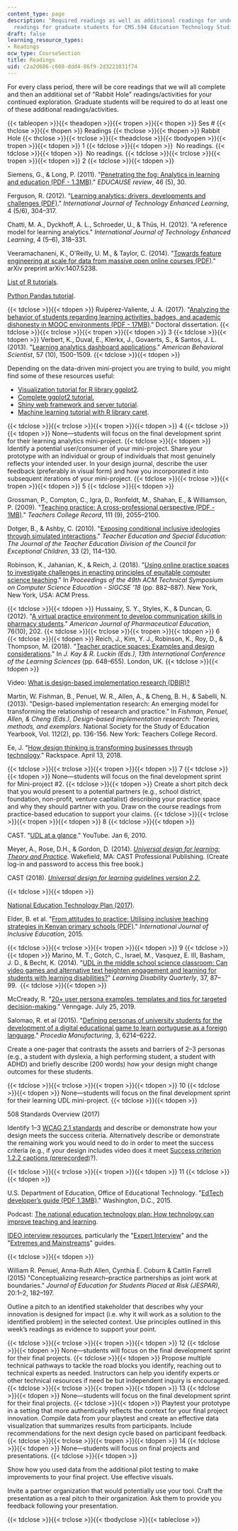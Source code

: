 ```yaml
---
content_type: page
description: 'Required readings as well as additional readings for undergraduates/required
  readings for graduate students for CMS.594 Education Technology Studio. '
draft: false
learning_resource_types:
- Readings
ocw_type: CourseSection
title: Readings
uid: c2a2d686-c608-ddd4-86f9-2d3221031f74
---
```

For every class period, there will be core readings that we will all complete and then an additional set of "Rabbit Hole" readings/activities for your continued exploration. Graduate students will be required to do at least one of these additional readings/activities.

{{< tableopen >}}{{< theadopen >}}{{< tropen >}}{{< thopen >}}
Ses #
{{< thclose >}}{{< thopen >}}
Readings
{{< thclose >}}{{< thopen >}}
Rabbit Hole
{{< thclose >}}{{< trclose >}}{{< theadclose >}}{{< tbodyopen >}}{{< tropen >}}{{< tdopen >}}
1
{{< tdclose >}}{{< tdopen >}}
 No readings.
{{< tdclose >}}{{< tdopen >}}
 No readings.
{{< tdclose >}}{{< trclose >}}{{< tropen >}}{{< tdopen >}}
2
{{< tdclose >}}{{< tdopen >}}

Siemens, G., & Long, P. (2011). "[Penetrating the fog: Analytics in learning and education (PDF - 1.3MB)](https://er.educause.edu/~/media/files/article-downloads/erm1151.pdf)." *EDUCAUSE review*, 46 (5), 30.

Ferguson, R. (2012). "[Learning analytics: drivers, developments and challenges (PDF)](http://oro.open.ac.uk/36374/1/IJTEL40501_Ferguson%20Jan%202013.pdf)." *International Journal of Technology Enhanced Learning*, 4 (5/6), 304–317. 

Chatti, M. A., Dyckhoff, A. L., Schroeder, U., & Thüs, H. (2012). "A reference model for learning analytics." *International Journal of Technology Enhanced Learning*, 4 (5–6), 318–331. 

Veeramachaneni, K., O'Reilly, U. M., & Taylor, C. (2014). "[Towards feature engineering at scale for data from massive open online courses (PDF)](https://arxiv.org/pdf/1407.5238.pdf)." arXiv preprint arXiv:1407.5238. 

[List of R tutorials](https://www.r-bloggers.com/curated-list-of-r-tutorials-for-data-science/).

[Python Pandas tutorial](https://www.tutorialspoint.com/python_pandas).

{{< tdclose >}}{{< tdopen >}}
Ruipérez-Valiente, J. A. (2017). "[Analyzing the behavior of students regarding learning activities, badges, and academic dishonesty in MOOC environments (PDF - 17MB)](https://e-archivo.uc3m.es/rest/api/core/bitstreams/eb0c7796-e9bd-439e-b20f-c008db7b6b18/content)." Doctoral dissertation.
{{< tdclose >}}{{< trclose >}}{{< tropen >}}{{< tdopen >}}
3
{{< tdclose >}}{{< tdopen >}}
Verbert, K., Duval, E., Klerkx, J., Govaerts, S., & Santos, J. L. (2013). "[Learning analytics dashboard applications](https://journals.sagepub.com/doi/10.1177/0002764213479363)." *American Behavioral Scientist*, 57 (10), 1500-1509.
{{< tdclose >}}{{< tdopen >}}

Depending on the data-driven mini-project you are trying to build, you might find some of these resources useful:

- [Visualization tutorial for R library ggplot2](http://r-statistics.co/ggplot2-Tutorial-With-R.html).
- [Complete ggplot2 tutorial.](http://r-statistics.co/Complete-Ggplot2-Tutorial-Part1-With-R-Code.html)
- [Shiny web framework and server tutorial](https://shiny.rstudio.com/tutorial/).
- [Machine learning tutorial with R library caret](https://www.machinelearningplus.com/machine-learning/caret-package/).

{{< tdclose >}}{{< trclose >}}{{< tropen >}}{{< tdopen >}}
4
{{< tdclose >}}{{< tdopen >}}
None—students will focus on the final development sprint for their learning analytics mini-project.
{{< tdclose >}}{{< tdopen >}}
Identify a potential user/consumer of your mini-project. Share your prototype with an individual or group of individuals that most genuinely reflects your intended user. In your design journal, describe the user feedback (preferably in visual form) and how you incorporated it into subsequent iterations of your mini-project.
{{< tdclose >}}{{< trclose >}}{{< tropen >}}{{< tdopen >}}
5
{{< tdclose >}}{{< tdopen >}}

Grossman, P., Compton, C., Igra, D., Ronfeldt, M., Shahan, E., & Williamson, P. (2009). "[Teaching practice: A cross-professional perspective (PDF - 1MB)](https://tedd.org/wp-content/uploads/2014/03/Grossman-et-al-Teaching-Practice-A-Cross-Professional-Perspective-copy.pdf?__cf_chl_jschl_tk__=f34c04f579ac9d307f87a049c4df780305bab234-1623683122-0-AX5BnBzwZaBdjINuGqO-ZLzCMRlsSvkHruSml4S_8Y-SJ36hZyC49ZU9GRVrXdkojBKo5V-PPhrPdg7i9ivBj3665qBvxN4Z-0TrOjfIi_gVyMHqQaeed_62z0X3ucIu6861wwZ2QDUIqXBJa5qBLYjQ0n109GAXOO9ZnqJWcQT3xxsKBUWxHWwlKw-b33jeqPBcuQQXezmq6un2qeAYRZZIHzBaNLE74-W_s_mth4FkkLaGJBBAlWmKd432oRSYhwSvQST_eF4YmLxtoPmn0fxks_qmP1LSEDWb-571ihfMkGMCWJ292PZE5U8aMBHTQw79N9hpyDjruZ5DYeY28OKNlym8-gMy4_DOvfQDLlKDLpU39md7nuWpRubxxhr4JHjSMlg1jJE4fYr8P23tORQTYBUBwGGhYuNMgcA2YvoDNGmqpSp85joJXdSmNErFrEOHbG1RlhG_ZEyJ06qKRtKYUoFmlD_nZ8tYc1kqiPFR-xKQucLgNUQyrUx3W4hMCGpB2EpUHESNySmsNqvGbCw)." *Teachers College Record*, 111 (9), 2055–2100.

Dotger, B., & Ashby, C. (2010). "[Exposing conditional inclusive ideologies through simulated interactions](https://www.researchgate.net/publication/258193089_Exposing_Conditional_Inclusive_Ideologies_Through_Simulated_Interactions)." *Teacher Education and Special Education: The Journal of the Teacher Education Division of the Council for Exceptional Children*, 33 (2), 114–130. 

Robinson, K., Jahanian, K., & Reich, J. (2018). "[Using online practice spaces to investigate challenges in enacting principles of equitable computer science teaching](https://dl.acm.org/doi/10.1145/3159450.3159503)." In *Proceedings of the 49th ACM Technical Symposium on Computer Science Education - SIGCSE ’18* (pp. 882–887). New York, New York, USA: ACM Press. 

{{< tdclose >}}{{< tdopen >}}
Hussainy, S. Y., Styles, K., & Duncan, G. (2012). "[A virtual practice environment to develop communication skills in pharmacy students](https://www.ncbi.nlm.nih.gov/pmc/articles/PMC3530064/)." *American Journal of Pharmaceutical Education*, 76(10), 202.
{{< tdclose >}}{{< trclose >}}{{< tropen >}}{{< tdopen >}}
6
{{< tdclose >}}{{< tdopen >}}
Reich, J., Kim, Y. J., Robinson, K., Roy, D., & Thompson, M. (2018). "[Teacher practice spaces: Examples and design considerations](https://osf.io/preprints/socarxiv/ewn2g/)." In *J. Kay & R. Luckin (Eds.), 13th International Conference of the Learning Sciences* (pp. 648–655). London, UK.
{{< tdclose >}}{{< tdopen >}}

Video: [What is design-based implementation research (DBIR)?](http://learndbir.org/)

Martin, W. Fishman, B., Penuel, W. R., Allen, A., & Cheng, B. H., & Sabelli, N. (2013). "Design-based implementation research: An emerging model for transforming the relationship of research and practice." In *Fishman, Penuel, Allen, & Cheng (Eds.), Design-based implementation research: Theories, methods, and exemplars*. National Society for the Study of Education Yearbook, Vol. 112(2), pp. 136-156. New York: Teachers College Record.

Ee, J. "[How design thinking is transforming businesses through technology](https://blog.rackspace.com/design-thinking-transforming-businesses-through-technology)." Rackspace. April 13, 2018.

{{< tdclose >}}{{< trclose >}}{{< tropen >}}{{< tdopen >}}
7
{{< tdclose >}}{{< tdopen >}}
None—students will focus on the final development sprint for Mini-project #2.
{{< tdclose >}}{{< tdopen >}}
Create a short pitch deck that you would present to a potential partners (e.g., school district, foundation, non-profit, venture capitalist) describing your practice space and why they should partner with you. Draw on the course readings from practice-based education to support your claims.
{{< tdclose >}}{{< trclose >}}{{< tropen >}}{{< tdopen >}}
8
{{< tdclose >}}{{< tdopen >}}

CAST. "[UDL at a glance](https://www.youtube.com/watch?v=bDvKnY0g6e4)." YouTube. Jan 6, 2010.

Meyer, A., Rose, D.H., & Gordon, D. (2014). [*Universal design for learning: Theory and Practice*](http://udltheorypractice.cast.org/login)*.* Wakefield, MA: CAST Professional Publishing. (Create log-in and password to access this free book.)

CAST (2018). [*Universal design for learning guidelines version 2.2.*](http://udlguidelines.cast.org/)

{{< tdclose >}}{{< tdopen >}}

[National Education Technology Plan (2017)](https://tech.ed.gov/netp/). 

Elder, B. et al. "[From attitudes to practice: Utilising inclusive teaching strategies in Kenyan primary schools (PDF)](https://static1.squarespace.com/static/58484e5c29687fa0619950ac/t/58487e7cb3db2b3b3873689f/1481145993303/Elder%2C+Damiani+%26+Oswago+%282015%29-+Inclusion+in+Kenyan+Schools.pdf)." *International Journal of Inclusive Education*, 2015.

{{< tdclose >}}{{< trclose >}}{{< tropen >}}{{< tdopen >}}
9
{{< tdclose >}}{{< tdopen >}}
Marino, M. T., Gotch, C., Israel, M., Vasquez, E. III, Basham, J. D., & Becht, K. (2014). "[UDL in the middle school science classroom: Can video games and alternative text heighten engagement and learning for students with learning disabilities?](https://www.researchgate.net/publication/260036370_UDL_in_the_Middle_School%20Science_Classroom_Can_Video_Games_and_Alternative_Text_Heighten_Engag%20ement_and_Learning_for_Students_With_Learning_Disabilities/stats)" *Learning Disability Quarterly*, 37, 87–99. 
{{< tdclose >}}{{< tdopen >}}

McCready, R. "[20+ user persona examples, templates and tips for targeted decision-making](https://venngage.com/blog/user-persona-examples/)." Venngage. July 25, 2019.

Salomao, R. et al (2015). "[Defining personas of university students for the development of a digital educational game to learn portuguese as a foreign language](https://www.sciencedirect.com/science/article/pii/S2351978915009427)." *Procedia Manufacturing*, 3, 6214–6222.

Create a one-pager that contrasts the assets and barriers of 2–3 personas (e.g., a student with dyslexia, a high performing student, a student with ADHD) and briefly describe (200 words) how your design might change outcomes for these students.

{{< tdclose >}}{{< trclose >}}{{< tropen >}}{{< tdopen >}}
10
{{< tdclose >}}{{< tdopen >}}
None—students will focus on the final development sprint for their learning UDL mini-project.
{{< tdclose >}}{{< tdopen >}}

508 Standards Overview (2017)

Identify 1–3 [WCAG 2.1 standards](https://www.w3.org/TR/WCAG21/) and describe or demonstrate how your design meets the success criteria. Alternatively describe or demonstrate the remaining work you would need to do in order to meet the success criteria (e.g., if your design includes video does it meet [Success criterion 1.2.2 captions (prerecorded)](https://www.w3.org/TR/WCAG21/#captions-prerecorded)?).

{{< tdclose >}}{{< trclose >}}{{< tropen >}}{{< tdopen >}}
11
{{< tdclose >}}{{< tdopen >}}

U.S. Department of Education, Office of Educational Technology. "[EdTech developer’s guide (PDF 1.3MB)](https://tech.ed.gov/files/2015/04/Developer-Toolkit.pdf)." Washington, D.C., 2015. 

Podcast: [The national education technology plan: How technology can improve teaching and learning](https://www.air.org/resource/national-education-technology-plan-how-technology-can-improve-teaching-and-learning#partI).

[IDEO interview resources](http://www.designkit.org/methods), particularly the "[Expert Interview](https://www.designkit.org/methods/expert-interview.html)" and the "[Extremes and Mainstreams](https://www.designkit.org/methods/extremes-and-mainstreams.html)" guides.

{{< tdclose >}}{{< tdopen >}}

William R. Penuel, Anna-Ruth Allen, Cynthia E. Coburn & Caitlin Farrell (2015) "Conceptualizing research–practice partnerships as joint work at boundaries." *Journal of Education for Students Placed at Risk (JESPAR)*, 20:1–2, 182–197.

Outline a pitch to an identified stakeholder that describes why your innovation is designed for impact (i.e. why it will work as a solution to the identified problem) in the selected context. Use principles outlined in this week’s readings as evidence to support your point.

{{< tdclose >}}{{< trclose >}}{{< tropen >}}{{< tdopen >}}
12
{{< tdclose >}}{{< tdopen >}}
None—students will focus on the final development sprint for their final projects.
{{< tdclose >}}{{< tdopen >}}
Propose multiple technical pathways to tackle the road blocks you identify, reaching out to technical experts as needed. Instructors can help you identify experts or other technical resources if need be but independent inquiry is encouraged.
{{< tdclose >}}{{< trclose >}}{{< tropen >}}{{< tdopen >}}
13
{{< tdclose >}}{{< tdopen >}}
None—students will focus on the final development sprint for their final projects.
{{< tdclose >}}{{< tdopen >}}
Playtest your prototype in a setting that more authentically reflects the context for your final project innovation. Compile data from your playtest and create an effective data visualization that summarizes results from participants. Include recommendations for the next design cycle based on participant feedback.
{{< tdclose >}}{{< trclose >}}{{< tropen >}}{{< tdopen >}}
14
{{< tdclose >}}{{< tdopen >}}
None—students will focus on final projects and presentations.
{{< tdclose >}}{{< tdopen >}}

Show how you used data from the additional pilot testing to make improvements to your final project. Use effective visuals.

Invite a partner organization that would potentially use your tool. Craft the presentation as a real pitch to their organization. Ask them to provide you feedback following your presentation.

{{< tdclose >}}{{< trclose >}}{{< tbodyclose >}}{{< tableclose >}}